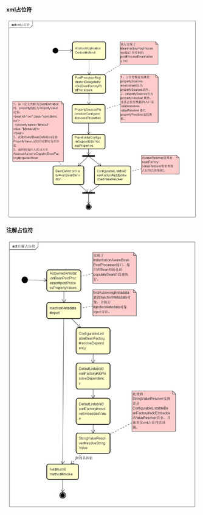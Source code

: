 **xml占位符**

![image](https://raw.githubusercontent.com/hzying19/code-analysis/master/images/spring-bean/xml占位符.png)

**注解占位符**

![image](https://raw.githubusercontent.com/hzying19/code-analysis/master/images/spring-bean/注解占位符.png)
